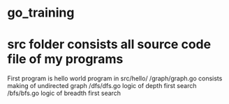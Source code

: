 # go_training
# src folder consists all source code file of my programs

First program is hello world program in src/hello/
 /graph/graph.go consists making of undirected graph
 /dfs/dfs.go logic of depth first search
 /bfs/bfs.go logic of breadth first search
